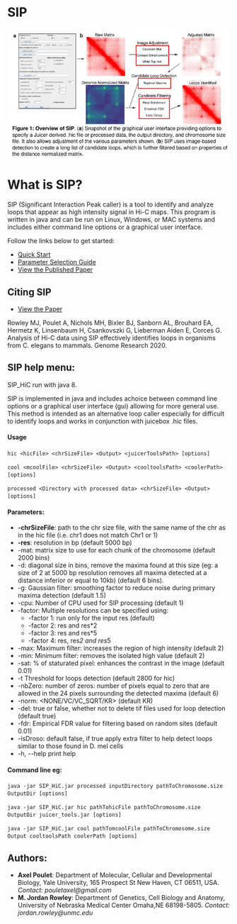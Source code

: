 # SIP

<img src="https://github.com/PouletAxel/SIPImage/blob/master/guiSIP.jpeg" width="600">

# What is SIP?

SIP (Significant Interaction Peak caller) is a tool to identify and analyze loops that appear as high intensity
signal in Hi-C maps. This program is written in java and can be run on Linux, Windows, or MAC systems and
includes either command line options or a graphical user interface.

Follow the links below to get started:
* [Quick Start](https://github.com/PouletAxel/SIP/wiki/SIP-Quick-Start)
* [Parameter Selection Guide](https://github.com/PouletAxel/SIP/wiki/Explanations-of-Parameters)
* [View the Published Paper](https://genome.cshlp.org/content/early/2020/03/03/gr.257832.119.long)

## Citing SIP

* [View the Paper](https://genome.cshlp.org/content/early/2020/03/03/gr.257832.119.long)

Rowley MJ, Poulet A, Nichols MH, Bixler BJ, Sanborn AL, Brouhard EA, Hermetz K, Linsenbaum H, Csankovszki G, Lieberman Aiden E, Corces G. Analysis of Hi-C data using SIP effectively identifies loops in organisms from C. elegans to mammals. Genome Research 2020.

## SIP help menu:

SIP_HiC run with java 8.

SIP is implemented in java and includes achoice between command line options or	a graphical user interface (gui) allowing for more general use. This method is intended as an alternative loop caller especially for difficult to identify loops and works in conjunction with juicebox .hic files.


#### Usage

`hic <hicFile> <chrSizeFile> <Output> <juicerToolsPath> [options]`

`cool <mcoolFile> <chrSizeFile> <Output> <cooltoolsPath> <coolerPath> [options]`

`processed <Directory with processed data> <chrSizeFile> <Output> [options]`
        
#### Parameters:
   
   * **-chrSizeFile**: path to the chr size file, with the same name of the chr as in the hic file (i.e. chr1 does not match Chr1 or 1)
   * **-res**: resolution in bp (default 5000 bp)
   * -mat: matrix size to use for each chunk of the chromosome (default 2000 bins)
   * -d: diagonal size in bins, remove the maxima found at this size (eg: a size of 2 at 5000 bp resolution removes all maxima detected at a distance inferior or equal to 10kb) (default 6 bins).
   * -g: Gaussian filter: smoothing factor to reduce noise during primary maxima detection (default 1.5)
   * -cpu: Number of CPU used for SIP processing (default 1)
   * -factor: Multiple resolutions can be specified using:          
     * -factor 1: run only for the input res (default)
     * -factor 2: res and res*2
     * -factor 3: res and res*5
     * -factor 4: res, res*2 and res*5
   * -max: Maximum filter: increases the region of high intensity (default 2)
   * -min: Minimum filter: removes the isolated high value (default 2)
   * -sat: % of staturated pixel: enhances the contrast in the image (default 0.01)
   * -t Threshold for loops detection (default 2800 for hic)
   * -nbZero: number of zeros: number of pixels equal to zero that are allowed in the 24 pixels surrounding the detected  maxima (default 6)
   * -norm: <NONE/VC/VC_SQRT/KR> (default KR)
   * -del: true or false, whether not to delete tif files used for loop detection (default true)
   * -fdr: Empirical FDR value for filtering based on random sites (default 0.01)
   * -isDroso: default false, if true apply extra filter to help detect loops similar to those found in  D. mel cells
   * -h, --help print help

#### Command line eg:

`java -jar SIP_HiC.jar processed inputDirectory pathToChromosome.size OutputDir [options]`

`java -jar SIP_HiC.jar hic pathTohicFile pathToChromosome.size OutputDir juicer_tools.jar [options]`

`java -jar SIP_HiC.jar cool pathTomcoolFile pathToChromosome.size Output cooltoolsPath coolerPath [options]`			


## Authors:
* **Axel Poulet**: Department of Molecular, Cellular  and Developmental Biology, Yale University, 165 Prospect St New Haven, CT 06511, USA. _Contact: pouletaxel@gmail.com_ 
* **M. Jordan Rowley**: Department of Genetics, Cell Biology and Anatomy, University of Nebraska Medical Center Omaha,NE 68198-5805. _Contact: jordan.rowley@unmc.edu_
